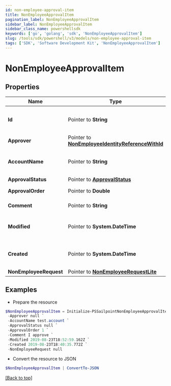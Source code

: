 ```yaml
---
id: non-employee-approval-item
title: NonEmployeeApprovalItem
pagination_label: NonEmployeeApprovalItem
sidebar_label: NonEmployeeApprovalItem
sidebar_class_name: powershellsdk
keywords: ['go', 'golang', 'sdk', 'NonEmployeeApprovalItem'] 
slug: /tools/sdk/powershell/v3/models/non-employee-approval-item
tags: ['SDK', 'Software Development Kit', 'NonEmployeeApprovalItem']
---
```



# NonEmployeeApprovalItem

## Properties

Name | Type | Description | Notes
------------ | ------------- | ------------- | -------------
**Id** |  Pointer to **String** | Non-Employee approval item id | [optional] 
**Approver** |  Pointer to [**NonEmployeeIdentityReferenceWithId**](non-employee-identity-reference-with-id) |  | [optional] 
**AccountName** |  Pointer to **String** | Requested identity account name | [optional] 
**ApprovalStatus** |  Pointer to [**ApprovalStatus**](approval-status) |  | [optional] 
**ApprovalOrder** |  Pointer to **Double** | Approval order | [optional] 
**Comment** |  Pointer to **String** | comment of approver | [optional] 
**Modified** |  Pointer to **System.DateTime** | When the request was last modified. | [optional] 
**Created** |  Pointer to **System.DateTime** | When the request was created. | [optional] 
**NonEmployeeRequest** |  Pointer to [**NonEmployeeRequestLite**](non-employee-request-lite) |  | [optional] 

## Examples

- Prepare the resource
```powershell
$NonEmployeeApprovalItem = Initialize-PSSailpointNonEmployeeApprovalItem  -Id 2c1e388b-1e55-4b0a-ab5c-897f1204159c `
 -Approver null `
 -AccountName test.account `
 -ApprovalStatus null `
 -ApprovalOrder 1 `
 -Comment I approve `
 -Modified 2019-08-23T18:52:59.162Z `
 -Created 2019-08-23T18:40:35.772Z `
 -NonEmployeeRequest null
```

- Convert the resource to JSON
```powershell
$NonEmployeeApprovalItem | ConvertTo-JSON
```


[[Back to top]](#) 


